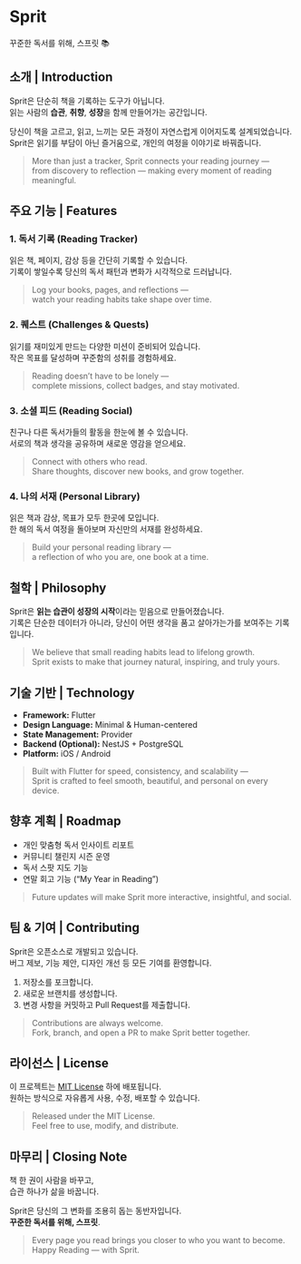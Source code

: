 # Sprit

꾸준한 독서를 위해, 스프릿 📚

## 소개 | Introduction

Sprit은 단순히 책을 기록하는 도구가 아닙니다.  
읽는 사람의 **습관**, **취향**, **성장**을 함께 만들어가는 공간입니다.

당신이 책을 고르고, 읽고, 느끼는 모든 과정이 자연스럽게 이어지도록 설계되었습니다.  
Sprit은 읽기를 부담이 아닌 즐거움으로, 개인의 여정을 이야기로 바꿔줍니다.

> More than just a tracker, Sprit connects your reading journey —  
> from discovery to reflection — making every moment of reading meaningful.

## 주요 기능 | Features

### 1. 독서 기록 (Reading Tracker)

읽은 책, 페이지, 감상 등을 간단히 기록할 수 있습니다.  
기록이 쌓일수록 당신의 독서 패턴과 변화가 시각적으로 드러납니다.

> Log your books, pages, and reflections —  
> watch your reading habits take shape over time.

### 2. 퀘스트 (Challenges & Quests)

읽기를 재미있게 만드는 다양한 미션이 준비되어 있습니다.  
작은 목표를 달성하며 꾸준함의 성취를 경험하세요.

> Reading doesn’t have to be lonely —  
> complete missions, collect badges, and stay motivated.

### 3. 소셜 피드 (Reading Social)

친구나 다른 독서가들의 활동을 한눈에 볼 수 있습니다.  
서로의 책과 생각을 공유하며 새로운 영감을 얻으세요.

> Connect with others who read.  
> Share thoughts, discover new books, and grow together.

### 4. 나의 서재 (Personal Library)

읽은 책과 감상, 목표가 모두 한곳에 모입니다.  
한 해의 독서 여정을 돌아보며 자신만의 서재를 완성하세요.

> Build your personal reading library —  
> a reflection of who you are, one book at a time.

## 철학 | Philosophy

Sprit은 **읽는 습관이 성장의 시작**이라는 믿음으로 만들어졌습니다.  
기록은 단순한 데이터가 아니라, 당신이 어떤 생각을 품고 살아가는가를 보여주는 기록입니다.  

> We believe that small reading habits lead to lifelong growth.  
> Sprit exists to make that journey natural, inspiring, and truly yours.

## 기술 기반 | Technology

- **Framework:** Flutter
- **Design Language:** Minimal & Human-centered
- **State Management:** Provider
- **Backend (Optional):** NestJS + PostgreSQL
- **Platform:** iOS / Android

> Built with Flutter for speed, consistency, and scalability —  
> Sprit is crafted to feel smooth, beautiful, and personal on every device.

## 향후 계획 | Roadmap

- 개인 맞춤형 독서 인사이트 리포트
- 커뮤니티 챌린지 시즌 운영
- 독서 스팟 지도 기능
- 연말 회고 기능 (“My Year in Reading”)

> Future updates will make Sprit more interactive, insightful, and social.

## 팀 & 기여 | Contributing

Sprit은 오픈소스로 개발되고 있습니다.  
버그 제보, 기능 제안, 디자인 개선 등 모든 기여를 환영합니다.

1. 저장소를 포크합니다.
2. 새로운 브랜치를 생성합니다.
3. 변경 사항을 커밋하고 Pull Request를 제출합니다.

> Contributions are always welcome.  
> Fork, branch, and open a PR to make Sprit better together.

## 라이선스 | License

이 프로젝트는 [MIT License](LICENSE) 하에 배포됩니다.  
원하는 방식으로 자유롭게 사용, 수정, 배포할 수 있습니다.

> Released under the MIT License.  
> Feel free to use, modify, and distribute.

## 마무리 | Closing Note

책 한 권이 사람을 바꾸고,  
습관 하나가 삶을 바꿉니다.

Sprit은 당신의 그 변화를 조용히 돕는 동반자입니다.  
**꾸준한 독서를 위해, 스프릿**.

> Every page you read brings you closer to who you want to become.  
> Happy Reading — with Sprit.
